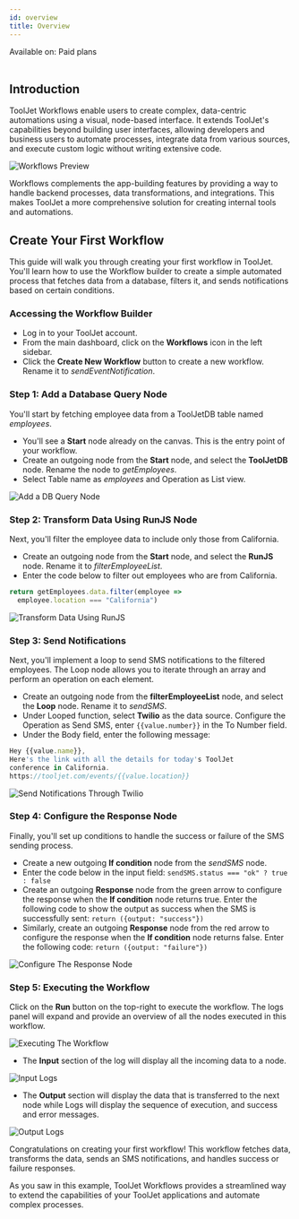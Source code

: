 ```yaml
---
id: overview
title: Overview
---
```


<div className='badge badge--primary heading-badge' style={{marginBottom:'10px'}}>Available on: Paid plans</div>

<br/>

## Introduction

ToolJet Workflows enable users to create complex, data-centric automations using a visual, node-based interface. It extends ToolJet's capabilities beyond building user interfaces, allowing developers and business users to automate processes, integrate data from various sources, and execute custom logic without writing extensive code.

<div style={{textAlign: 'center', paddingBottom: '15px'}}>
    <img className="screenshot-full" src="/img/workflows/overview/v2/workflows-preview.png" alt="Workflows Preview" />
</div>

Workflows complements the app-building features by providing a way to handle backend processes, data transformations, and integrations. This makes ToolJet a more comprehensive solution for creating internal tools and automations.

## Create Your First Workflow

This guide will walk you through creating your first workflow in ToolJet. You'll learn how to use the Workflow builder to create a simple automated process that fetches data from a database, filters it, and sends notifications based on certain conditions.

### Accessing the Workflow Builder

- Log in to your ToolJet account.
- From the main dashboard, click on the **Workflows** icon in the left sidebar.
- Click the **Create New Workflow** button to create a new workflow. Rename it to *sendEventNotification*.

### Step 1: Add a Database Query Node

You'll start by fetching employee data from a ToolJetDB table named *employees*.

- You'll see a **Start** node already on the canvas. This is the entry point of your workflow.
- Create an outgoing node from the **Start** node, and select the **ToolJetDB** node. Rename the node to *getEmployees*.
- Select Table name as *employees* and Operation as List view.

<div style={{textAlign: 'center', paddingBottom: '15px'}}>
    <img className="screenshot-full" src="/img/workflows/overview/v2/event-notification-step-1.png" alt="Add a DB Query Node" />
</div>

### Step 2: Transform Data Using RunJS Node

Next, you'll filter the employee data to include only those from California.

- Create an outgoing node from the **Start** node, and select the **RunJS** node. Rename it to *filterEmployeeList*.
- Enter the code below to filter out employees who are from California.

```js
return getEmployees.data.filter(employee =>
  employee.location === "California")
 ```

<div style={{textAlign: 'center', paddingBottom: '15px'}}>
    <img className="screenshot-full" src="/img/workflows/overview/v2/event-notification-step-2.png" alt="Transform Data Using RunJS" />
</div>

 ### Step 3: Send Notifications

Next, you'll implement a loop to send SMS notifications to the filtered employees. The Loop node allows you to iterate through an array and perform an operation on each element.

- Create an outgoing node from the **filterEmployeeList** node, and select the **Loop** node. Rename it to *sendSMS*.
- Under Looped function, select **Twilio** as the data source. Configure the Operation as Send SMS, enter `{{value.number}}` in the To Number field.
- Under the Body field, enter the following message:

```js
Hey {{value.name}},
Here's the link with all the details for today's ToolJet 
conference in California.
https://tooljet.com/events/{{value.location}}
```

<div style={{textAlign: 'center', paddingBottom: '15px'}}>
    <img className="screenshot-full" src="/img/workflows/overview/v2/event-notification-step-3.png" alt="Send Notifications Through Twilio" />
</div>

### Step 4: Configure the Response Node

Finally, you'll set up conditions to handle the success or failure of the SMS sending process.

- Create a new outgoing **If condition** node from the *sendSMS* node.
- Enter the code below in the input field:
`sendSMS.status === "ok" ? true : false`
- Create an outgoing **Response** node from the green arrow to configure the response when the **If condition** node returns true. 
 Enter the following code to show the output as success when the SMS is successfully sent:
`return ({output: "success"})`
- Similarly, create an outgoing **Response** node from the red arrow to configure the response when the **If condition** node returns false. Enter the following code:
`return ({output: "failure"})`

<div style={{textAlign: 'center', paddingBottom: '15px'}}>
    <img className="screenshot-full" src="/img/workflows/overview/v2/event-notification-step-4.png" alt="Configure The Response Node" />
</div>

### Step 5: Executing the Workflow

Click on the **Run** button on the top-right to execute the workflow. The logs panel will expand and provide an overview of all the nodes executed in this workflow.

<div style={{textAlign: 'center', paddingBottom: '15px'}}>
    <img className="screenshot-full" src="/img/workflows/overview/v2/event-notification-execution.png" alt="Executing The Workflow" />
</div>

- The **Input** section of the log will display all the incoming data to a node. 

<div style={{textAlign: 'center', paddingBottom: '15px'}}>
    <img className="screenshot-full" src="/img/workflows/overview/v2/event-notification-logs-input.png" alt="Input Logs" />
</div>

- The **Output** section will display the data that is transferred to the next node while Logs will display the sequence of execution, and success and error messages. 

<div style={{textAlign: 'center', paddingBottom: '15px'}}>
    <img className="screenshot-full" src="/img/workflows/overview/v2/event-notification-logs-output.png" alt="Output Logs" />
</div>

Congratulations on creating your first workflow! This workflow fetches data, transforms the data, sends an SMS notifications, and handles success or failure responses.

As you saw in this example, ToolJet Workflows provides a streamlined way to extend the capabilities of your ToolJet applications and automate complex processes. 

